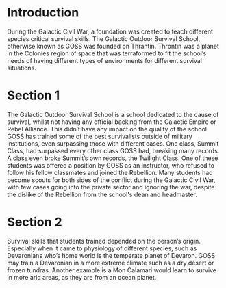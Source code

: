 # Introduction

During the Galactic Civil War, a foundation was created to teach different species critical survival skills.
The Galactic Outdoor Survival School, otherwise known as GOSS was founded on Thrantin.
Throntin was a planet in the Colonies region of space that was terraformed to fit the school’s needs of having different types of environments for different survival situations.

# Section 1

The Galactic Outdoor Survival School is a school dedicated to the cause of survival, whilst not having any official backing from the Galactic Empire or Rebel Alliance.
This didn’t have any impact on the quality of the school.
GOSS has trained some of the best survivalists outside of military institutions, even surpassing those with different cases.
One class, Summit Class, had surpassed every other class GOSS had, breaking many records.
A class even broke Summit’s own records, the Twilight Class.
One of these students was offered a position by GOSS as an instructor, who refused to follow his fellow classmates and joined the Rebellion.
Many students had become scouts for both sides of the conflict during the Galactic Civil War, with few cases going into the private sector and ignoring the war, despite the dislike of the Rebellion from the school's dean and headmaster.

# Section 2

Survival skills that students trained depended on the person’s origin.
Especially when it came to physiology of different species, such as Devaronians who’s home world is the temperate planet of Devaron.
GOSS may train a Devaronian in a more extreme climate such as a dry desert or frozen tundras.
Another example is a Mon Calamari would learn to survive in more arid areas, as they are from an ocean planet.
